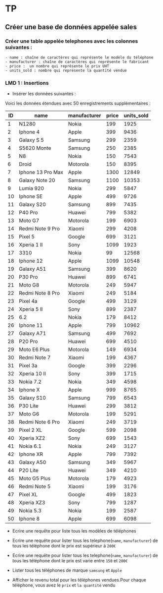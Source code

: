 # TP

## Créer une base de données appelée sales

### Créer une table appelée telephones avec les colonnes suivantes :

    - name : chaîne de caractères qui représente le modèle du téléphone
    - manufacturer : chaîne de caractères qui représente le fabricant
    - price :  un nombre qui représente le prix UHT
    - units_sold : nombre qui représente la quantité vendue

### LMD 1 : Insertions

- Insérer les données suivantes :

Voici les données étendues avec 50 enregistrements supplémentaires :

| ID  | name              | manufacturer | price | units_sold |
| --- | ----------------- | ------------ | ----- | ---------- |
| 1   | N1280             | Nokia        | 199   | 1925       |
| 2   | Iphone 4          | Apple        | 399   | 9436       |
| 3   | Galaxy S 5        | Samsung      | 299   | 2359       |
| 4   | S5620 Monte       | Samsung      | 250   | 2385       |
| 5   | N8                | Nokia        | 150   | 7543       |
| 6   | Droid             | Motorola     | 150   | 8395       |
| 7   | Iphone 13 Pro Max | Apple        | 1300  | 12849      |
| 8   | Galaxy Note 20    | Samsung      | 1100  | 10353      |
| 9   | Lumia 920         | Nokia        | 299   | 5847       |
| 10  | Iphone SE         | Apple        | 499   | 9726       |
| 11  | Galaxy S20        | Samsung      | 899   | 7435       |
| 12  | P40 Pro           | Huawei       | 799   | 5382       |
| 13  | Moto G7           | Motorola     | 199   | 6903       |
| 14  | Redmi Note 9 Pro  | Xiaomi       | 299   | 4208       |
| 15  | Pixel 5           | Google       | 699   | 3121       |
| 16  | Xperia 1 II       | Sony         | 1099  | 1923       |
| 17  | 3310              | Nokia        | 99    | 12568      |
| 18  | Iphone 12         | Apple        | 1099  | 10548      |
| 19  | Galaxy A51        | Samsung      | 399   | 8620       |
| 20  | P30 Pro           | Huawei       | 899   | 6741       |
| 21  | Moto G8           | Motorola     | 249   | 5947       |
| 22  | Redmi Note 8 Pro  | Xiaomi       | 249   | 5184       |
| 23  | Pixel 4a          | Google       | 499   | 3129       |
| 24  | Xperia 5 II       | Sony         | 899   | 2387       |
| 25  | 6.2               | Nokia        | 179   | 8412       |
| 26  | Iphone 11         | Apple        | 799   | 10962      |
| 27  | Galaxy A71        | Samsung      | 499   | 7692       |
| 28  | P20 Pro           | Huawei       | 699   | 4510       |
| 29  | Moto E6 Plus      | Motorola     | 149   | 6934       |
| 30  | Redmi Note 7      | Xiaomi       | 199   | 4367       |
| 31  | Pixel 3a          | Google       | 399   | 2296       |
| 32  | Xperia 10 II      | Sony         | 399   | 1715       |
| 33  | Nokia 7.2         | Nokia        | 349   | 4598       |
| 34  | Iphone X          | Apple        | 999   | 8765       |
| 35  | Galaxy S10        | Samsung      | 799   | 6543       |
| 36  | P30 Lite          | Huawei       | 299   | 3812       |
| 37  | Moto G6           | Motorola     | 199   | 5291       |
| 38  | Redmi Note 6 Pro  | Xiaomi       | 249   | 3719       |
| 39  | Pixel 2 XL        | Google       | 599   | 2098       |
| 40  | Xperia XZ2        | Sony         | 699   | 1543       |
| 41  | Nokia 6.1         | Nokia        | 249   | 3127       |
| 42  | Iphone XR         | Apple        | 799   | 7392       |
| 43  | Galaxy A50        | Samsung      | 349   | 5967       |
| 44  | P20 Lite          | Huawei       | 349   | 4210       |
| 45  | Moto G5 Plus      | Motorola     | 179   | 4923       |
| 46  | Redmi Note 5      | Xiaomi       | 199   | 3176       |
| 47  | Pixel XL          | Google       | 499   | 1823       |
| 48  | Xperia XZ3        | Sony         | 799   | 1287       |
| 49  | Nokia 5.3         | Nokia        | 199   | 2587       |
| 50  | Iphone 8          | Apple        | 699   | 6098       |

- Ecrire une requête pour liste tous les modèles de téléphones

- Ecrire une requête pour lister tous les telephone(`name`, `manufacturer`) de tous les téléphone dont le prix est supérieur à `200€`

- Ecrire une requête pour lister tous les telephone(`name`, `manufacturer`) de tous les téléphone dont le prix est varie entre `150` et `200€`

- Lister tous les téléphones de marque `samsung` et `Apple`

- Afficher le revenu total pour les téléphones vendues.Pour chaque téléphone, vous avez le `prix` et `la quantité` vendu
